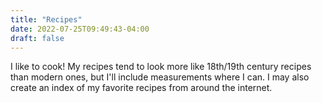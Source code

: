 ```yaml
---
title: "Recipes"
date: 2022-07-25T09:49:43-04:00
draft: false
---
```


I like to cook! My recipes tend to look more like 18th/19th century recipes than modern ones, but
I'll include measurements where I can. I may also create an index of my favorite recipes from 
around the internet.
